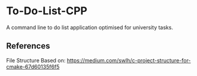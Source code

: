 # To-Do-List-CPP

A command line to do list application optimised for university tasks.

## References

File Structure Based on: https://medium.com/swlh/c-project-structure-for-cmake-67d60135f6f5
